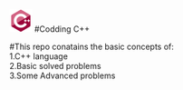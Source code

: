  <img src="https://raw.githubusercontent.com/devicons/devicon/master/icons/cplusplus/cplusplus-original.svg" alt="cplusplus" width="40" height="40"/> 
#Codding C++

#This repo conatains the basic concepts of: <br>
1.C++ language  <br>
2.Basic solved  problems <br>
3.Some Advanced problems <br>
